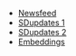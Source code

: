 - [Newsfeed](newsfeed.md)
- [SDupdates 1](sdupdates_backup.md)
- [SDupdates 2](sdupdates_2_backup.md)
- [Embeddings](embeddings.md)
